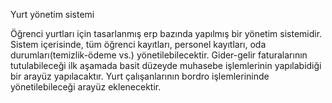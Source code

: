 
Yurt yönetim sistemi

Öğrenci yurtları için tasarlanmış erp bazında yapılmış bir yönetim sistemidir.
Sistem içerisinde, tüm öğrenci kayıtları, personel kayıtları, oda durumları(temizlik-ödeme vs.) yönetilebilecektir.
Gider-gelir faturalarının tutulabileceği ilk aşamada basit düzeyde muhasebe işlemlerinin yapılabidiği bir arayüz yapılacaktır.
Yurt çalışanlarının bordro işlemlerininde yönetilebileceği arayüz eklenecektir.
